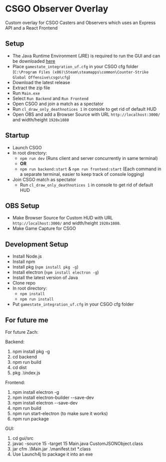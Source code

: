 # CSGO Observer Overlay

Custom overlay for CSGO Casters and Observers which uses an Express API and a React Frontend

## Setup

- The Java Runtime Environment (JRE) is required to run the GUI and can be downloaded [here](https://www.java.com/en/download/)
- Place ```gamestate_integration_uf.cfg``` in your CSGO cfg folder (```C:\Program Files (x86)\Steam\steamapps\common\Counter-Strike Global Offensive\csgo\cfg```)
- Download the latest release
- Extract the zip file
- Run ```Main.exe```
- Select ```Run Backend``` and ```Run Frontend```
- Open CSGO and join a match as a spectator
- Run ```cl_draw_only_deathnotices 1``` in console to get rid of default HUD
- Open OBS and add a Browser Source with URL ```http://localhost:3000/``` and width/height ```1920x1080```

## Startup

- Launch CSGO
- In root directory:
  - ```npm run dev``` (Runs client and server concurrently in same terminal)
  - **OR**
  - ```npm run backend:start``` & ```npm run frontend:start``` (Each command in a separate terminal, easier to keep track of console logging)
- Join CSGO match as spectator
  - Run ```cl_draw_only_deathnotices 1``` in console to get rid of default HUD

## OBS Setup

- Make Browser Source for Custom HUD with URL ```http://localhost:3000/``` and width/height ```1920x1080```.
- Make Game Capture for CSGO

<!--- At halftime, when teams switch, click on the browser source, select 'interact' and press tilde ` to switch the sides and logos if needed --->


## Development Setup

- Install Node.js
- Install npm
- Install pkg (```npm install pkg -g```)
- Install electron (```npm install electron -g```)
- Install the latest version of Java
- Clone repo
- In root directory:
  - ```npm install```
  - ```npm run install```
- Put ```gamestate_integration_uf.cfg``` in your CSGO cfg folder

## For future me

For future Zach:

Backend:
1. npm install pkg -g
2. cd backend
3. npm run build
4. cd dist
5. pkg .\index.js

Frontend:
1. npm install electron -g
2. npm install electron-builder --save-dev
3. npm install electron --save-dev
4. npm run build
5. npm run start-electron (to make sure it works)
6. npm run package

GUI:
1. cd gui/src
2. javac -source 15 -target 15 Main.java CustomJSONObject.class
3. jar cfm .\Main.jar .\manifest.txt *.class
4. Use Launch4j to package it into an exe


